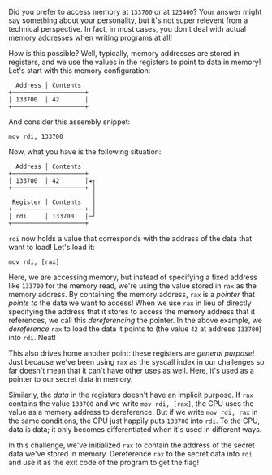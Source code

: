 Did you prefer to access memory at `133700` or at `123400`?
Your answer might say something about your personality, but it's not super relevent from a technical perspective.
In fact, in most cases, you don't deal with actual memory addresses when writing programs at all!

How is this possible?
Well, typically, memory addresses are stored in registers, and we use the values in the registers to point to data in memory!
Let's start with this memory configuration:

```text
  Address │ Contents
+────────────────────+
│ 133700  │ 42       │
+────────────────────+
```

And consider this assembly snippet:

```assembly
mov rdi, 133700
```

Now, what you have is the following situation:

```text
  Address │ Contents
+────────────────────+
│ 133700  │ 42       │◂┐
+────────────────────+ │
                       │
 Register │ Contents   │
+────────────────────+ │
│ rdi     │ 133700   │─┘
+────────────────────+
```

`rdi` now holds a value that corresponds with the address of the data that want to load!
Let's load it:

```assembly
mov rdi, [rax]
```

Here, we are accessing memory, but instead of specifying a fixed address like `133700` for the memory read, we're using the value stored in `rax` as the memory address.
By containing the memory address, `rax` is a _pointer_ that _points to_ the data we want to access!
When we use `rax` in lieu of directly specifying the address that it stores to access the memory address that it references, we call this _dereferencing_ the pointer.
In the above example, we _dereference_ `rax` to load the data it points to (the value `42` at address `133700`) into `rdi`.
Neat!

This also drives home another point: these registers are _general purpose_!
Just because we've been using `rax` as the syscall index in our challenges so far doesn't mean that it can't have other uses as well.
Here, it's used as a pointer to our secret data in memory.

Similarly, the _data_ in the registers doesn't have an implicit purpose.
If `rax` contains the value `133700` and we write `mov rdi, [rax]`, the CPU uses the value as a memory address to dereference.
But if we write `mov rdi, rax` in the same conditions, the CPU just happily puts `133700` into `rdi`.
To the CPU, data is data; it only becomes differentiated when it's used in different ways.

In this challenge, we've initialized `rax` to contain the address of the secret data we've stored in memory.
Dereference `rax` to the secret data into `rdi` and use it as the exit code of the program to get the flag!

